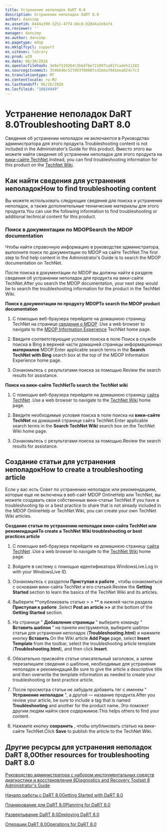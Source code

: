```yaml
---
title: Устранение неполадок DaRT 8.0
description: Устранение неполадок DaRT 8.0
author: dansimp
ms.assetid: 0444a390-3251-47f4-b6c8-828d4a2e8af4
ms.reviewer: ''
manager: dansimp
ms.author: dansimp
ms.pagetype: mdop
ms.mktglfcycl: support
ms.sitesec: library
ms.prod: w10
ms.date: 08/30/2016
ms.openlocfilehash: 3e8e7319264c3b64fbe721097ca817cade511103
ms.sourcegitcommit: 354664bc527d93f80687cd2eba70d1eea024c7c3
ms.translationtype: MT
ms.contentlocale: ru-RU
ms.lasthandoff: 06/26/2020
ms.locfileid: "10824949"
---
```

# <span data-ttu-id="000dd-103">Устранение неполадок DaRT 8.0</span><span class="sxs-lookup"><span data-stu-id="000dd-103">Troubleshooting DaRT 8.0</span></span>


<span data-ttu-id="000dd-104">Сведения об устранении неполадок не включаются в Руководство администратора для этого продукта.</span><span class="sxs-lookup"><span data-stu-id="000dd-104">Troubleshooting content is not included in the Administrator’s Guide for this product.</span></span> <span data-ttu-id="000dd-105">Вместо этого вы можете найти сведения об устранении неполадок для этого продукта на [вики-сайте TechNet](https://go.microsoft.com/fwlink/p/?LinkId=224905).</span><span class="sxs-lookup"><span data-stu-id="000dd-105">Instead, you can find troubleshooting information for this product on the [TechNet Wiki](https://go.microsoft.com/fwlink/p/?LinkId=224905).</span></span>

## <span data-ttu-id="000dd-106">Как найти сведения для устранения неполадок</span><span class="sxs-lookup"><span data-stu-id="000dd-106">How to find troubleshooting content</span></span>


<span data-ttu-id="000dd-107">Вы можете использовать следующие сведения для поиска и устранения неполадок, а также дополнительные технические материалы для этого продукта.</span><span class="sxs-lookup"><span data-stu-id="000dd-107">You can use the following information to find troubleshooting or additional technical content for this product.</span></span>

### <span data-ttu-id="000dd-108">Поиск в документации по MDOP</span><span class="sxs-lookup"><span data-stu-id="000dd-108">Search the MDOP documentation</span></span>

<span data-ttu-id="000dd-109">Чтобы найти справочную информацию в руководстве администратора, выполните поиск по документации по MDOP на сайте TechNet.</span><span class="sxs-lookup"><span data-stu-id="000dd-109">The first step to find help content in the Administrator’s Guide is to search the MDOP documentation on TechNet.</span></span>

<span data-ttu-id="000dd-110">После поиска в документации по MDOP вы должны найти в разделе сведения об устранении неполадок для продукта на вики-сайте TechNet.</span><span class="sxs-lookup"><span data-stu-id="000dd-110">After you search the MDOP documentation, your next step would be to search the troubleshooting information for the product in the TechNet Wiki.</span></span>

**<span data-ttu-id="000dd-111">Поиск в документации по продукту MDOP</span><span class="sxs-lookup"><span data-stu-id="000dd-111">To search the MDOP product documentation</span></span>**

1.  <span data-ttu-id="000dd-112">С помощью веб-браузера перейдите на домашнюю страницу TechNet на странице [сведения о MDOP](https://go.microsoft.com/fwlink/?LinkId=236032) .</span><span class="sxs-lookup"><span data-stu-id="000dd-112">Use a web browser to navigate to the [MDOP Information Experience](https://go.microsoft.com/fwlink/?LinkId=236032) TechNet home page.</span></span>

2.  <span data-ttu-id="000dd-113">Введите соответствующие условия поиска в поле Поиск в службе поиска в Bing в верхней части домашней страницы информационных **материалов** MDOP.</span><span class="sxs-lookup"><span data-stu-id="000dd-113">Enter applicable search terms in the **Search TechNet with Bing** search box at the top of the MDOP Information Experience home page.</span></span>

3.  <span data-ttu-id="000dd-114">Ознакомьтесь с результатами поиска за помощью.</span><span class="sxs-lookup"><span data-stu-id="000dd-114">Review the search results for assistance.</span></span>

**<span data-ttu-id="000dd-115">Поиск на вики-сайте TechNet</span><span class="sxs-lookup"><span data-stu-id="000dd-115">To search the TechNet wiki</span></span>**

1.  <span data-ttu-id="000dd-116">С помощью веб-браузера перейдите на домашнюю страницу [сайта TechNet](https://go.microsoft.com/fwlink/p/?LinkId=224905) .</span><span class="sxs-lookup"><span data-stu-id="000dd-116">Use a web browser to navigate to the [TechNet Wiki](https://go.microsoft.com/fwlink/p/?LinkId=224905) home page.</span></span>

2.  <span data-ttu-id="000dd-117">Введите необходимые условия поиска в поле поиска на **вики-сайте TechNet** на домашней странице сайта TechNet.</span><span class="sxs-lookup"><span data-stu-id="000dd-117">Enter applicable search terms in the **Search TechNet Wiki** search box on the TechNet Wiki home page.</span></span>

3.  <span data-ttu-id="000dd-118">Ознакомьтесь с результатами поиска за помощью.</span><span class="sxs-lookup"><span data-stu-id="000dd-118">Review the search results for assistance.</span></span>

## <span data-ttu-id="000dd-119">Создание статьи для устранения неполадок</span><span class="sxs-lookup"><span data-stu-id="000dd-119">How to create a troubleshooting article</span></span>


<span data-ttu-id="000dd-120">Если у вас есть Совет по устранению неполадок или рекомендациям, которые еще не включены в веб-сайт MDOP OnlineHelp или TechNet, вы можете создавать свои собственные вики-статьи TechNet.</span><span class="sxs-lookup"><span data-stu-id="000dd-120">If you have a troubleshooting tip or a best practice to share that is not already included in the MDOP OnlineHelp or TechNet Wiki, you can create your own TechNet Wiki articles.</span></span>

**<span data-ttu-id="000dd-121">Создание статьи по устранению неполадок вики-сайта TechNet или рекомендаций</span><span class="sxs-lookup"><span data-stu-id="000dd-121">To create a TechNet Wiki troubleshooting or best practices article</span></span>**

1.  <span data-ttu-id="000dd-122">С помощью веб-браузера перейдите на домашнюю страницу [сайта TechNet](https://go.microsoft.com/fwlink/p/?LinkId=224905) .</span><span class="sxs-lookup"><span data-stu-id="000dd-122">Use a web browser to navigate to the [TechNet Wiki](https://go.microsoft.com/fwlink/p/?LinkId=224905) home page.</span></span>

2.  <span data-ttu-id="000dd-123">Войдите в систему с помощью идентификатора WindowsLive.</span><span class="sxs-lookup"><span data-stu-id="000dd-123">Log in with your WindowsLive ID.</span></span>

3.  <span data-ttu-id="000dd-124">Ознакомьтесь с разделом **Приступая к работе** , чтобы ознакомиться с основами вики-сайта TechNet и его статьей.</span><span class="sxs-lookup"><span data-stu-id="000dd-124">Review the **Getting Started** section to learn the basics of the TechNet Wiki and its articles.</span></span>

4.  <span data-ttu-id="000dd-125">Выберите \*\*опубликовать статью &gt; &gt; \*\* в нижней части раздела **Приступая к работе** .</span><span class="sxs-lookup"><span data-stu-id="000dd-125">Select **Post an article &gt;&gt;** at the bottom of the **Getting Started** section.</span></span>

5.  <span data-ttu-id="000dd-126">На странице " **Добавление страницы** " выберите команду " **Вставить шаблон** " на панели инструментов, выберите шаблон статьи для устранения неполадок (**Troubleshooting.html**) и нажмите кнопку **Вставить**.</span><span class="sxs-lookup"><span data-stu-id="000dd-126">On the Wiki article **Add Page** page, select **Insert Template** from the toolbar, select the troubleshooting article template (**Troubleshooting.html**), and then click **Insert**.</span></span>

6.  <span data-ttu-id="000dd-127">Обязательно присвойте статье описательный заголовок, а затем перезапишите сведения о шаблоне, необходимые для устранения неполадок и рекомендаций.</span><span class="sxs-lookup"><span data-stu-id="000dd-127">Be sure to give the article a descriptive title and then overwrite the template information as needed to create your troubleshooting or best practice article.</span></span>

7.  <span data-ttu-id="000dd-128">После просмотра статьи не забудьте добавить тег с именем " **Устранение неполадок** ", а другой — название продукта.</span><span class="sxs-lookup"><span data-stu-id="000dd-128">After you review your article, be sure to include a tag that is named **Troubleshooting** and another for the product name.</span></span> <span data-ttu-id="000dd-129">Это поможет другим людям найти свое содержимое.</span><span class="sxs-lookup"><span data-stu-id="000dd-129">This helps others to find your content.</span></span>

8.  <span data-ttu-id="000dd-130">Нажмите кнопку **сохранить** , чтобы опубликовать статью на вики-сайте TechNet.</span><span class="sxs-lookup"><span data-stu-id="000dd-130">Click **Save** to publish the article to the TechNet Wiki.</span></span>

## <span data-ttu-id="000dd-131">Другие ресурсы для устранения неполадок DaRT 8,0</span><span class="sxs-lookup"><span data-stu-id="000dd-131">Other resources for troubleshooting DaRT 8.0</span></span>


[<span data-ttu-id="000dd-132">Руководство администратора с набором инструментальных средств диагностики и восстановления 8</span><span class="sxs-lookup"><span data-stu-id="000dd-132">Diagnostics and Recovery Toolset 8 Administrator's Guide</span></span>](index.md)

[<span data-ttu-id="000dd-133">Начало работы с DaRT 8.0</span><span class="sxs-lookup"><span data-stu-id="000dd-133">Getting Started with DaRT 8.0</span></span>](getting-started-with-dart-80-dart-8.md)

[<span data-ttu-id="000dd-134">Планирование для DaRT 8.0</span><span class="sxs-lookup"><span data-stu-id="000dd-134">Planning for DaRT 8.0</span></span>](planning-for-dart-80-dart-8.md)

[<span data-ttu-id="000dd-135">Развертывание DaRT 8.0</span><span class="sxs-lookup"><span data-stu-id="000dd-135">Deploying DaRT 8.0</span></span>](deploying-dart-80-dart-8.md)

[<span data-ttu-id="000dd-136">Операции DaRT 8.0</span><span class="sxs-lookup"><span data-stu-id="000dd-136">Operations for DaRT 8.0</span></span>](operations-for-dart-80-dart-8.md)

 

 





